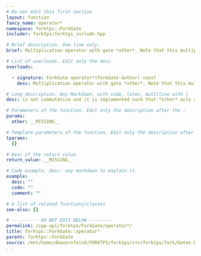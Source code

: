 ```yaml
---
# Do not edit this first section
layout: function
fancy_name: operator*
namespace: forktps::ForkGate
includer: forktps/forktps_include.hpp

# Brief description. One line only.
brief: Multiplication operator with gate *other*. Note that this multiplication

# List of overloads. Edit only the desc
overloads:

  - signature: ForkGate operator*(ForkGate &other) const
    desc: Multiplication operator with gate *other*. Note that this multiplication

# Long description. Any Markdown, with code, latex, multiline with |
desc: is not commutative and it is implemented such that *other* acts after the gate on the left hand side of the operator *.

# Parameters of the function. Edit only the description after the :
params:
  other: __MISSING__

# Template parameters of the function. Edit only the description after the :
tparams:
  {}

# Desc of the return value
return_value: __MISSING__

# Code example. desc: any markdown to explain it.
example:
  desc: ""
  code: ""
  comment: ""

# A list of related functions/classes
see-also: []

# ---------- DO NOT EDIT BELOW --------
permalink: /cpp-api/forktps/ForkGate/operator*/
title: forktps::ForkGate::operator*
parent: forktps::ForkGate
source: /mnt/home/dbauernfeind/FORKTPS/forktps/c++/forktps/fork/Gates.hpp
...
```


